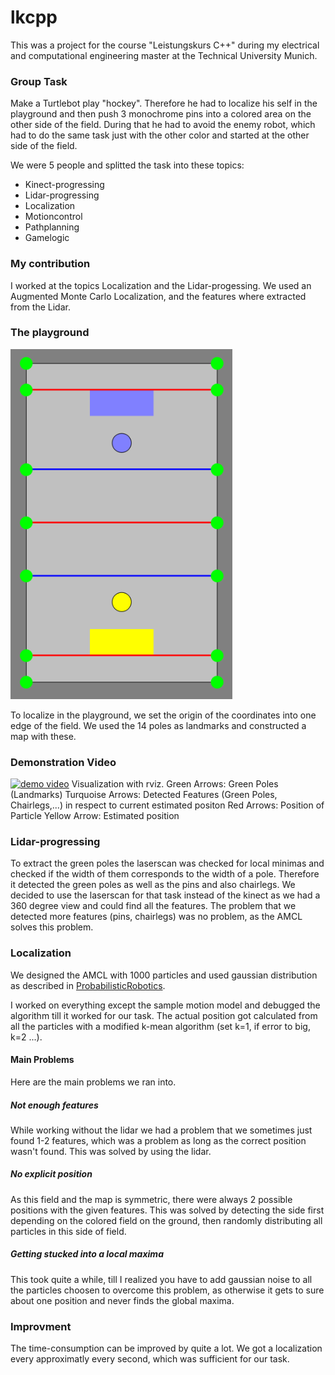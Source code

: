 lkcpp
=======

This was a project for the course "Leistungskurs C++" during my electrical and computational engineering master at the Technical University Munich.

### Group Task
Make a Turtlebot play "hockey". Therefore he had to localize his self in the playground and then push 3 monochrome pins into a colored area on the other side of the field. During that he had to avoid the enemy robot, which had to do the same task just with the other color and started at the other side of the field.

We were 5 people and splitted the task into these topics:
* Kinect-progressing
* Lidar-progressing
* Localization
* Motioncontrol
* Pathplanning
* Gamelogic

### My contribution
I worked at the topics Localization and the Lidar-progessing.
We used an Augmented Monte Carlo Localization, and the features where extracted from the Lidar.

### The playground
![playground](./pictures/playground.PNG)

To localize in the playground, we set the origin of the coordinates into one edge of the field. We used the 14 poles as landmarks and constructed a map with these.

### Demonstration Video
[![demo video](https://img.youtube.com/vi/cGywEwyuMyQ/0.jpg)](http://www.youtube.com/watch?v=cGywEwyuMyQ)
Visualization with rviz. 
Green Arrows: Green Poles (Landmarks)
Turquoise Arrows: Detected Features (Green Poles, Chairlegs,...) in respect to current estimated positon
Red Arrows: Position of Particle
Yellow Arrow: Estimated position

### Lidar-progressing
To extract the green poles the laserscan was checked for local minimas and checked if the width of them corresponds to the width of a pole. Therefore it detected the green poles as well as the pins and also chairlegs. We decided to use the laserscan for that task instead of the kinect as we had a 360 degree view and could find all the features. The problem that we detected more features (pins, chairlegs) was no problem, as the AMCL solves this problem.

### Localization
We designed the AMCL with 1000 particles and used gaussian distribution as described in [ProbabilisticRobotics](https://docs.ufpr.br/~danielsantos/ProbabilisticRobotics.pdf).

I worked on everything except the sample motion model and debugged the algorithm till it worked for our task. The actual position got calculated from all the particles with a modified k-mean algorithm (set k=1, if error to big, k=2 ...). 

#### Main Problems
Here are the main problems we ran into.

##### Not enough features
While working without the lidar we had a problem that we sometimes just found 1-2 features, which was a problem as long as the correct position wasn't found. This was solved by using the lidar.

##### No explicit position
As this field and the map is symmetric, there were always 2 possible positions with the given features. This was solved by detecting the side first depending on the colored field on the ground, then randomly distributing all particles in this side of field.

##### Getting stucked into a local maxima
This took quite a while, till I realized you have to add gaussian noise to all the particles choosen to overcome this problem, as otherwise it gets to sure about one position and never finds the global maxima.

### Improvment
The time-consumption can be improved by quite a lot. We got a localization every approximatly every second, which was sufficient for our task.
